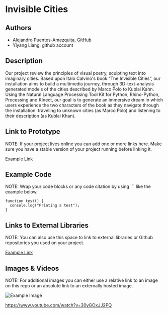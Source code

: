 # Invisible Cities


## Authors
- Alejandro Puentes-Amezquita, [GitHub](https://github.com/alejandropa)
- Yiyang Liang, github account 

## Description
Our project review the principles of visual poetry, sculpting text into imaginary cities. Based upon Italo Calvino's book “The Invisible Cities”, our installation aims to build a multimedia journey, through 3D-text-analysis generated models of the cities described by Marco Polo to Kublai Kahn. Using the Natural Language Processing Tool Kit for Python, Rhino-Python, Processing and Kinect, our goal is to generate an immersive dream in which users experience the two characters of the book as they navigate through the installation: traveling to unknown cities (as Marco Polo) and listening to their description (as Kublai Khan). 

## Link to Prototype
NOTE: If your project lives online you can add one or more links here. Make sure you have a stable version of your project running before linking it.

[Example Link](http://www.google.com "Example Link")

## Example Code
NOTE: Wrap your code blocks or any code citation by using ``` like the example below.
```
function test() {
  console.log("Printing a test");
}
```
## Links to External Libraries
 NOTE: You can also use this space to link to external libraries or Github repositories you used on your project.

[Example Link](http://www.google.com "Example Link")

## Images & Videos
NOTE: For additional images you can either use a relative link to an image on this repo or an absolute link to an externally hosted image.

![Example Image](project_images/cover.jpg?raw=true "Example Image")

https://www.youtube.com/watch?v=30yGOxJJ2PQ

